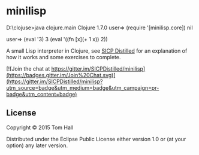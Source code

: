 # minilisp
D:\clojuse>java clojure.main
Clojure 1.7.0
user=> (require '[minilisp.core])
nil

user=> (eval '3)
3
(eval '((fn [x](+ 1 x)) 2))



A small Lisp interpreter in Clojure, see [SICP Distilled](http://www.sicpdistilled.com/section/4.1/) for an explanation of how it works and some exercises to complete.

[![Join the chat at https://gitter.im/SICPDistilled/minilisp](https://badges.gitter.im/Join%20Chat.svg)](https://gitter.im/SICPDistilled/minilisp?utm_source=badge&utm_medium=badge&utm_campaign=pr-badge&utm_content=badge)

## License

Copyright © 2015 Tom Hall

Distributed under the Eclipse Public License either version 1.0 or (at
your option) any later version.



